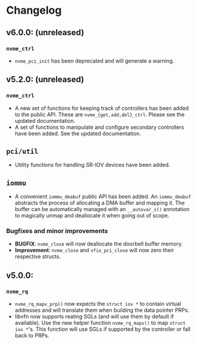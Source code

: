 # Changelog

## v6.0.0: (unreleased)

### ``nvme_ctrl``

* ``nvme_pci_init`` has been deprecated and will generate a warning.

## v5.2.0: (unreleased)

### ``nvme_ctrl``

* A new set of functions for keeping track of controllers has been added to the
  public API. These are ``nvme_{get,add,del}_ctrl``. Please see the updated
  documentation.
* A set of functions to manipulate and configure secondary controllers have been
  added. See the updated documentation.

## ``pci/util``

* Utility functions for handling SR-IOV devices have been added.

## ``iommu``

* A convenient ``iommu_dmabuf`` public API has been added. An ``iommu_dmabuf``
  abstracts the process of allocating a DMA buffer and mapping it. The buffer
  can be automatically managed with an ``__autovar_s()`` annotation to magically
  unmap and deallocate it when going out of scope.

### Bugfixes and minor improvements

* **BUGFIX**: ``nvme_close`` will now deallocate the doorbell buffer memory.
* **Improvement**: ``nvme_close`` and ``vfio_pci_close`` will now zero their
  respective structs.

## v5.0.0:

### ``nvme_rq``

* ``nvme_rq_mapv_prp()`` now expects the ``struct iov *`` to contain virtual
  addresses and will translate them when building the data pointer PRPs.
* libvfn now supports reating SGLs (and will use them by default if available).
  Use the new helper function ``nvme_rq_mapv()`` to map ``struct iov *``'s. This
  function will use SGLs if supported by the controller or fall back to PRPs.
